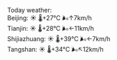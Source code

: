 Today weather:  
Beijing: ☀️   🌡️+27°C 🌬️↑7km/h  
Tianjin: ☀️   🌡️+28°C 🌬️←11km/h  
Shijiazhuang: ☀️   🌡️+39°C 🌬️←7km/h  
Tangshan: ☀️   🌡️+34°C 🌬️↖12km/h  
